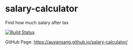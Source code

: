 # salary-calculator

Find how much salary after tax

[![Build Status](https://travis-ci.org/auvansang/salary-calculator.svg?branch=master)](https://travis-ci.org/auvansang/salary-calculator)

GitHub Page: https://auvansang.github.io/salary-calculator/
